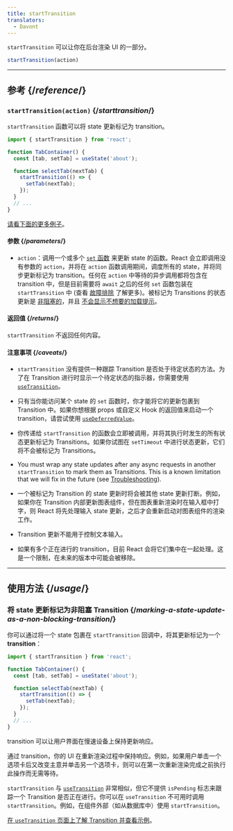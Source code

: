 ```yaml
---
title: startTransition
translators:
  - Davont
---
```


<Intro>

`startTransition` 可以让你在后台渲染 UI 的一部分。

```js
startTransition(action)
```

</Intro>

<InlineToc />

---

## 参考 {/*reference*/}

### `startTransition(action)` {/*starttransition*/}

`startTransition` 函数可以将 state 更新标记为 transition。

```js {7,9}
import { startTransition } from 'react';

function TabContainer() {
  const [tab, setTab] = useState('about');

  function selectTab(nextTab) {
    startTransition(() => {
      setTab(nextTab);
    });
  }
  // ...
}
```

[请看下面的更多例子](#usage)。

#### 参数 {/*parameters*/}

* `action`：调用一个或多个 [`set` 函数](/reference/react/useState#setstate) 来更新 state 的函数。React 会立即调用没有参数的 `action`，并将在 `action` 函数调用期间，调度所有的 state，并将同步更新标记为 transition。任何在 `action` 中等待的异步调用都将包含在 transition 中，但是目前需要将 `await` 之后的任何 `set` 函数包装在 `startTransition` 中 (查看 [故障排除](/reference/react/useTransition#react-doesnt-treat-my-state-update-after-await-as-a-transition) 了解更多)。被标记为 Transitions 的状态更新是 [非阻塞的](#marking-a-state-update-as-a-non-blocking-transition)，并且 [不会显示不想要的加载提示](/reference/react/useTransition#preventing-unwanted-loading-indicators)。

#### 返回值 {/*returns*/}

`startTransition` 不返回任何内容。

#### 注意事项 {/*caveats*/}

* `startTransition` 没有提供一种跟踪 Transition 是否处于待定状态的方法。为了在 Transition 进行时显示一个待定状态的指示器，你需要使用 [`useTransition`](/reference/react/useTransition)。

* 只有当你能访问某个 state 的 `set` 函数时，你才能将它的更新包裹到 Transition 中。如果你想根据 props 或自定义 Hook 的返回值来启动一个 transition，请尝试使用 [`useDeferredValue`](/reference/react/useDeferredValue)。

* 你传递给 `startTransition` 的函数会立即被调用，并将其执行时发生的所有状态更新标记为 Transitions。如果你试图在 `setTimeout` 中进行状态更新，它们将不会被标记为 Transitions。

* You must wrap any state updates after any async requests in another `startTransition` to mark them as Transitions. This is a known limitation that we will fix in the future (see [Troubleshooting](/reference/react/useTransition#react-doesnt-treat-my-state-update-after-await-as-a-transition)).

* 一个被标记为 Transition 的 state 更新时将会被其他 state 更新打断。例如，如果你在 Transition 内部更新图表组件，但在图表重新渲染时在输入框中打字，则 React 将先处理输入 state 更新，之后才会重新启动对图表组件的渲染工作。

* Transition 更新不能用于控制文本输入。

* 如果有多个正在进行的 transition，目前 React 会将它们集中在一起处理。这是一个限制，在未来的版本中可能会被移除。

---

## 使用方法 {/*usage*/}

### 将 state 更新标记为非阻塞 Transition {/*marking-a-state-update-as-a-non-blocking-transition*/}

你可以通过将一个 state 包裹在 `startTransition` 回调中，将其更新标记为一个 **transition**：

```js {7,9}
import { startTransition } from 'react';

function TabContainer() {
  const [tab, setTab] = useState('about');

  function selectTab(nextTab) {
    startTransition(() => {
      setTab(nextTab);
    });
  }
  // ...
}
```

transition 可以让用户界面在慢速设备上保持更新响应。

通过 transition，你的 UI 在重新渲染过程中保持响应。例如，如果用户单击一个选项卡后又改变主意并单击另一个选项卡，则可以在第一次重新渲染完成之前执行此操作而无需等待。

<Note>

`startTransition` 与 [`useTransition`](/reference/react/useTransition) 非常相似，但它不提供 `isPending` 标志来跟踪一个 Transition 是否正在进行。你可以在 `useTransition` 不可用时调用 `startTransition`。例如，在组件外部（如从数据库中）使用 `startTransition`。

[在 `useTransition` 页面上了解 Transition 并查看示例](/reference/react/useTransition)。

</Note>
